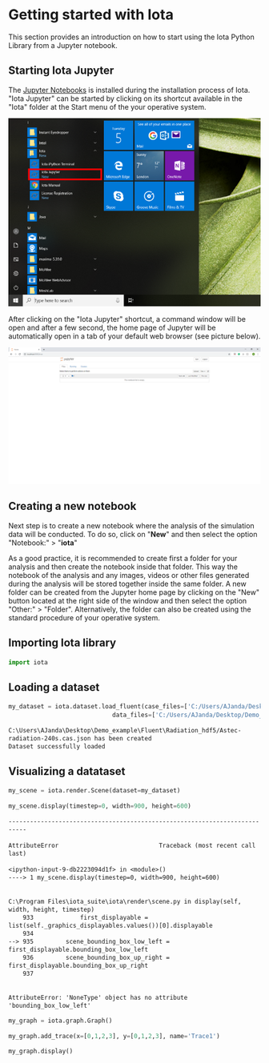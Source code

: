 
# Getting started with Iota

This section provides an introduction on how to start using the Iota Python Library from a Jupyter notebook. 

## Starting Iota Jupyter

The [Jupyter Notebooks](https://jupyter-notebook-beginner-guide.readthedocs.io/en/latest/what_is_jupyter.html) is installed during the installation process of Iota. "Iota Jupyter" can be started by clicking on its shortcut available in the "Iota" folder at the Start menu of the your operative system.

![](/images/License_registration_Iota_Jupyter.PNG)
  

After clicking on the "Iota Jupyter" shortcut, a command window will be open and after a few second, the home page of Jupyter will be automatically open in a tab of your default web browser (see picture below).

![](/images/Getting_started_Jupyter_Notebooks_tree.PNG)

## Creating a new notebook
Next step is to create a new notebook where the analysis of the simulation data will be conducted. To do so, click on "**New**" and then select the option "Notebook:" > "**iota**"



As a good practice, it is recommended to create first a folder for your analysis and then create the notebook inside that folder. This way the notebook of the analysis and any images, videos or other files generated during the analysis will be stored together inside the same folder. A new folder can be created from the Jupyter home page by clicking on the "New" button located at the right side of the window and then select the option "Other:" > "Folder". Alternatively, the folder can also be created using the standard procedure of your operative system.


## Importing Iota library


```python
import iota
```

## Loading a dataset


```python
my_dataset = iota.dataset.load_fluent(case_files=['C:/Users/AJanda/Desktop/Demo_example/Fluent/Radiation_hdf5/Astec-radiation-240s.cas.h5'],
                             data_files=['C:/Users/AJanda/Desktop/Demo_example/Fluent/Radiation_hdf5/Astec-radiation-240s.dat.h5'])
```

    C:\Users\AJanda\Desktop\Demo_example\Fluent\Radiation_hdf5/Astec-radiation-240s.cas.json has been created
    Dataset successfully loaded


## Visualizing a datataset


```python
my_scene = iota.render.Scene(dataset=my_dataset)
```


```python
my_scene.display(timestep=0, width=900, height=600)
```


    ---------------------------------------------------------------------------
    
    AttributeError                            Traceback (most recent call last)
    
    <ipython-input-9-db2223094d1f> in <module>()
    ----> 1 my_scene.display(timestep=0, width=900, height=600)


    C:\Program Files\iota_suite\iota\render\scene.py in display(self, width, height, timestep)
        933             first_displayable = list(self._graphics_displayables.values())[0].displayable
        934 
    --> 935         scene_bounding_box_low_left = first_displayable.bounding_box_low_left
        936         scene_bounding_box_up_right = first_displayable.bounding_box_up_right
        937 


    AttributeError: 'NoneType' object has no attribute 'bounding_box_low_left'



```python
my_graph = iota.graph.Graph()
```

```python
my_graph.add_trace(x=[0,1,2,3], y=[0,1,2,3], name='Trace1')
```


```python
my_graph.display()
```

